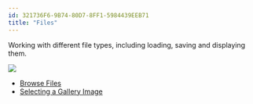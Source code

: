 ```yaml
---
id: 321736F6-9B74-80D7-8FF1-5984439EEB71
title: "Files"
---
```


Working with different file types, including loading, saving and displaying
them.

 [ ![](Images/PickGalleryImage.png)](Images/PickGalleryImage.png)

-   [Browse Files](/recipes/android/data/files/browse_files) 
-   [Selecting a Gallery Image](/recipes/android/data/files/selecting_a_gallery_image)
